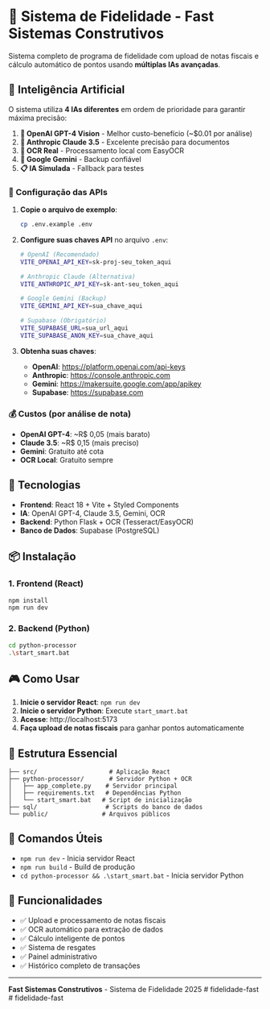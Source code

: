 # 🎯 Sistema de Fidelidade - Fast Sistemas Construtivos

Sistema completo de programa de fidelidade com upload de notas fiscais e cálculo automático de pontos usando **múltiplas IAs avançadas**.

## 🤖 Inteligência Artificial

O sistema utiliza **4 IAs diferentes** em ordem de prioridade para garantir máxima precisão:

1. **🥇 OpenAI GPT-4 Vision** - Melhor custo-benefício (~$0.01 por análise)
2. **🥈 Anthropic Claude 3.5** - Excelente precisão para documentos
3. **🥉 OCR Real** - Processamento local com EasyOCR
4. **🏅 Google Gemini** - Backup confiável
5. **📋 IA Simulada** - Fallback para testes

### 🔑 Configuração das APIs

1. **Copie o arquivo de exemplo**:
   ```bash
   cp .env.example .env
   ```

2. **Configure suas chaves API** no arquivo `.env`:
   ```bash
   # OpenAI (Recomendado)
   VITE_OPENAI_API_KEY=sk-proj-seu_token_aqui
   
   # Anthropic Claude (Alternativa)
   VITE_ANTHROPIC_API_KEY=sk-ant-seu_token_aqui
   
   # Google Gemini (Backup)
   VITE_GEMINI_API_KEY=sua_chave_aqui
   
   # Supabase (Obrigatório)
   VITE_SUPABASE_URL=sua_url_aqui
   VITE_SUPABASE_ANON_KEY=sua_chave_aqui
   ```

3. **Obtenha suas chaves**:
   - **OpenAI**: https://platform.openai.com/api-keys
   - **Anthropic**: https://console.anthropic.com
   - **Gemini**: https://makersuite.google.com/app/apikey
   - **Supabase**: https://supabase.com

### 💰 Custos (por análise de nota)
- **OpenAI GPT-4**: ~R$ 0,05 (mais barato)
- **Claude 3.5**: ~R$ 0,15 (mais preciso)
- **Gemini**: Gratuito até cota
- **OCR Local**: Gratuito sempre

## 🚀 Tecnologias

- **Frontend**: React 18 + Vite + Styled Components
- **IA**: OpenAI GPT-4, Claude 3.5, Gemini, OCR
- **Backend**: Python Flask + OCR (Tesseract/EasyOCR)
- **Banco de Dados**: Supabase (PostgreSQL)

## 📦 Instalação

### 1. Frontend (React)
```bash
npm install
npm run dev
```

### 2. Backend (Python)
```bash
cd python-processor
.\start_smart.bat
```

## 🎮 Como Usar

1. **Inicie o servidor React**: `npm run dev`
2. **Inicie o servidor Python**: Execute `start_smart.bat`
3. **Acesse**: http://localhost:5173
4. **Faça upload de notas fiscais** para ganhar pontos automaticamente

## 📁 Estrutura Essencial

```
├── src/                    # Aplicação React
├── python-processor/       # Servidor Python + OCR
│   ├── app_complete.py    # Servidor principal
│   ├── requirements.txt   # Dependências Python
│   └── start_smart.bat   # Script de inicialização
├── sql/                   # Scripts do banco de dados
└── public/               # Arquivos públicos
```

## 🔧 Comandos Úteis

- `npm run dev` - Inicia servidor React
- `npm run build` - Build de produção
- `cd python-processor && .\start_smart.bat` - Inicia servidor Python

## 🎯 Funcionalidades

- ✅ Upload e processamento de notas fiscais
- ✅ OCR automático para extração de dados
- ✅ Cálculo inteligente de pontos
- ✅ Sistema de resgates
- ✅ Painel administrativo
- ✅ Histórico completo de transações

---
**Fast Sistemas Construtivos** - Sistema de Fidelidade 2025
#   f i d e l i d a d e - f a s t  
 #   f i d e l i d a d e - f a s t  
 